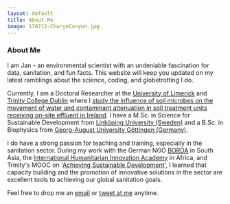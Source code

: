```yaml
---
layout: default
title: About Me
image: 170712-CharynCanyon.jpg
---
```


### About Me

I am Jan - an environmental scientist with an undeniable fascination for data, sanitation, and fun facts. This website will keep you updated on my latest ramblings about the science, coding, and globetrotting I do.

Currently, I am a Doctoral Researcher at the [University of Limerick](https://www.ul.ie) and [Trinity College Dublin](https://www.tcd.ie) where I [study the influence of soil microbes on the movement of water and contaminant attenuation in soil treatment units receiving on-site effluent in Ireland](https://www.tcd.ie/civileng/people/doctoral-students/jan-knappe.php). I have a M.Sc. in Science for Sustainable Development from [Link&ouml;ping University (Sweden)](https://www.liu.se) and a B.Sc. in Biophysics from [Georg-August University G&ouml;ttingen (Germany)](https:/www.uni-goettingen.de). 

I do have a strong passion for teaching and training, especially in the sanitation sector. During my work with the German NGO [BORDA](http://en.borda.de/) in South Asia, the [International Humanitarian Innovation Academy](http://i-hia.com) in Africa, and Trinity's MOOC on '[Achieving Sustainable Development](https://www.futurelearn.com/courses/achieving-sustainable-development)', I learned that capacity building and the promotion of innovative solutions in the sector are excellent tools to achieving our global sanitation goals.

Feel free to drop me an [email](mailto:jan.knappe@tcd.ie) or [tweet at me](https://twitter.com/intent/tweet?via=JanKnappe) anytime.




